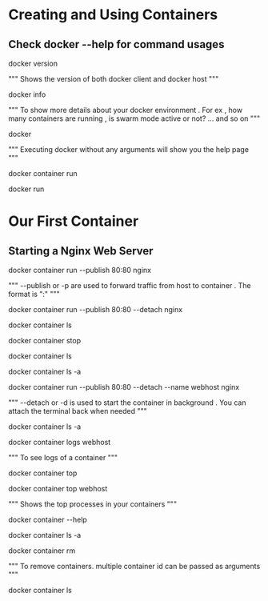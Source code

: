 # Creating and Using Containers

## Check docker --help for command usages

docker version

""" Shows the version of both docker client and docker host """


docker info

"""  To show more details about your docker environment . For ex , how many containers are running , is swarm mode active or not? ... and so on """


docker

""" Executing docker without any arguments will show you the help page """


docker container run <image-name>

docker run

# Our First Container 
## Starting a Nginx Web Server

docker container run --publish 80:80 nginx

""" --publish or -p are used to forward traffic from host to container . The format is "<host-port>:<container-port>" """


docker container run --publish 80:80 --detach nginx

docker container ls

docker container stop <container-id>

docker container ls

docker container ls -a

docker container run --publish 80:80 --detach --name webhost nginx

""" --detach or -d is used to start the container in background . You can attach the terminal back when needed """


docker container ls -a

docker container logs webhost

""" To see logs of a container """


docker container top

docker container top webhost

""" Shows the top processes in your containers """


docker container --help

docker container ls -a

docker container rm <container-id> <container-id> <container-id>

""" To remove containers. multiple container id can be passed as arguments """


docker container ls
